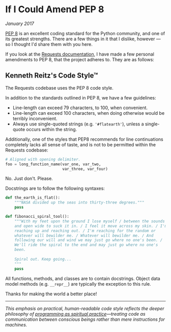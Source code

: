 # If I Could Amend PEP 8
*January 2017*

[PEP 8](http://pep8.org) is an excellent coding standard for the Python community, and one of its greatest strengths. There are a few things in it that I dislike, however — so I thought I'd share them with you here.

If you look at the [Requests documentation](http://docs.python-requests.org/en/master/dev/contributing/#kenneth-reitz-s-code-style), I have made a few personal amendments to PEP 8, that the project adheres to. They are as follows:

## Kenneth Reitz's Code Style™

The Requests codebase uses the PEP 8 code style.

In addition to the standards outlined in PEP 8, we have a few guidelines:

* Line-length can exceed 79 characters, to 100, when convenient.
* Line-length can exceed 100 characters, when doing otherwise would be terribly inconvenient.
* Always use single-quoted strings (e.g. `'#flatearth'`), unless a single-quote occurs within the string.

Additionally, one of the styles that PEP8 recommends for line continuations completely lacks all sense of taste, and is not to be permitted within the Requests codebase:

```python
# Aligned with opening delimiter.
foo = long_function_name(var_one, var_two,
                         var_three, var_four)
```

No. Just don't. Please.

Docstrings are to follow the following syntaxes:

```python
def the_earth_is_flat():
    """NASA divided up the seas into thirty-three degrees."""
    pass

def fibonacci_spiral_tool():
    """With my feet upon the ground I lose myself / between the sounds
    and open wide to suck it in. / I feel it move across my skin. / I'm
    reaching up and reaching out. / I'm reaching for the random or
    whatever will bewilder me. / Whatever will bewilder me. / And
    following our will and wind we may just go where no one's been. /
    We'll ride the spiral to the end and may just go where no one's
    been.
    
    Spiral out. Keep going...
    """
    pass
```

All functions, methods, and classes are to contain docstrings. Object data model methods (e.g. `__repr__`) are typically the exception to this rule.

Thanks for making the world a better place!

---

*This emphasis on practical, human-readable code style reflects the deeper philosophy of [programming as spiritual practice](/essays/2025-08-26-programming_as_spiritual_practice)—treating code as communication between conscious beings rather than mere instructions for machines.*